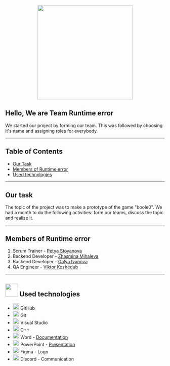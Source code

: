 
<p align="center">
<img src="https://cdn.discordapp.com/attachments/967410592065421324/975412160526168105/unknown.png" width="300">
</p>

## Hello, We are Team Runtime error

We started our project by forming our team. This was followed by choosing it's name and assigning roles for everybody. 
---------------------------------------------- --------------------------------------

## Table of Contents
- [Our Task](#ourTask)
- [Members of Runtime error](#members)
- [Used technologies](#usedTechnologies)
---------------------------------------------- --------------------------------------

## Our task <a name = "ourTask"></a>

The topic of the project was to make a prototype of the game "boole0". We had a month to do the following activities:  form our teams, discuss the topic and realize it.
---------------------------------------------- --------------------------------------
 
 ## <a name = "members">Members of Runtime error</a>
1. Scrum Trainer - [Petya Stoyanova](https://github.com/PGStoyanova20)
2. Backend Developer - [Zhasmina Mihaleva](https://github.com/ZSMihaleva20)
3. Backend Developer -  [Galya Ivanova](https://github.com/GAIvanova20)
4. QA Engineer - [Viktor Kozhedub](https://github.com/VYKozhedub20)
---------------------------------------------- --------------------------------------
###



## <a name = "usedTechnologies"><img src="https://www.ocs-consulting.nl/wp-content/uploads/2018/02/ocs-consulting-technology-icon.png" width="40"> Used technologies
- <img src="https://avatars.githubusercontent.com/u/9919?s=280&v=4" width="20"> GitHub
- <img src="https://avatars.githubusercontent.com/u/18133?s=200&v=4" width="20"> Git
- <img src="https://upload.wikimedia.org/wikipedia/commons/thumb/5/59/Visual_Studio_Icon_2019.svg/1200px-Visual_Studio_Icon_2019.svg.png" width="20"> Visual Studio
- <img src="https://upload.wikimedia.org/wikipedia/commons/thumb/1/18/ISO_C%2B%2B_Logo.svg/1200px-ISO_C%2B%2B_Logo.svg.png" width="20"> C++
-  <img src="https://media.discordapp.net/attachments/815253581149896790/818133539903111188/Microsoft_Word_logo.png" width="20"> Word - [Documentation](https://github.com/PGStoyanova20/Runtime-error/tree/main/Documentation)
- <img src="https://media.discordapp.net/attachments/815253581149896790/818136011359518780/kisspng-microsoft-powerpoint-computer-software-microsoft-o-5b3b3927c75c49.3318087715306079118166-rem.png" width="20"> PowerPoint - [Presentation](https://github.com/PGStoyanova20/Runtime-error/tree/main/Documentation)
- <img src="https://cdn.discordapp.com/attachments/967410592065421324/975428554588299304/unknown.png" width="20"> Figma - Logo
- <img src="https://sparkcdnwus2.azureedge.net/sparkimageassets/XPDC2RH70K22MN-08afd558-a61c-4a63-9171-d3f199738e9f" width="20"> Discord - Communication


